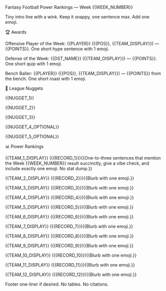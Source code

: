 Fantasy Football Power Rankings — Week {{WEEK_NUMBER}}

Tiny intro line with a wink. Keep it snappy, one sentence max. Add one emoji.

🏆 Awards

Offensive Player of the Week: {{PLAYER}} ({{POS}}, {{TEAM_DISPLAY}}) — {{POINTS}}. One short hype sentence with 1 emoji.

Defense of the Week: {{DST_NAME}} ({{TEAM_DISPLAY}}) — {{POINTS}}. One short quip with 1 emoji.

Bench Baller: {{PLAYER}} ({{POS}}, {{TEAM_DISPLAY}}) — {{POINTS}} from the bench. One short roast with 1 emoji.

📌 League Nuggets

{{NUGGET_1}}

{{NUGGET_2}}

{{NUGGET_3}}

{{NUGGET_4_OPTIONAL}}

{{NUGGET_5_OPTIONAL}}

📊 Power Rankings

{{TEAM_1_DISPLAY}} ({{RECORD_1}}){{One-to-three sentences that mention the Week {{WEEK_NUMBER}} result succinctly, give a vibe check, and include exactly one emoji. No stat dump.}}

{{TEAM_2_DISPLAY}} ({{RECORD_2}}){{Blurb with one emoji.}}

{{TEAM_3_DISPLAY}} ({{RECORD_3}}){{Blurb with one emoji.}}

{{TEAM_4_DISPLAY}} ({{RECORD_4}}){{Blurb with one emoji.}}

{{TEAM_5_DISPLAY}} ({{RECORD_5}}){{Blurb with one emoji.}}

{{TEAM_6_DISPLAY}} ({{RECORD_6}}){{Blurb with one emoji.}}

{{TEAM_7_DISPLAY}} ({{RECORD_7}}){{Blurb with one emoji.}}

{{TEAM_8_DISPLAY}} ({{RECORD_8}}){{Blurb with one emoji.}}

{{TEAM_9_DISPLAY}} ({{RECORD_9}}){{Blurb with one emoji.}}

{{TEAM_10_DISPLAY}} ({{RECORD_10}}){{Blurb with one emoji.}}

{{TEAM_11_DISPLAY}} ({{RECORD_11}}){{Blurb with one emoji.}}

{{TEAM_12_DISPLAY}} ({{RECORD_12}}){{Blurb with one emoji.}}

Footer one-liner if desired. No tables. No citations.